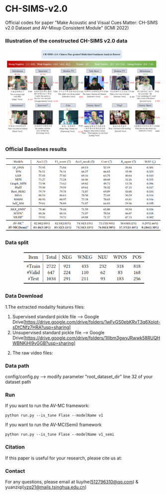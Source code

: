 # CH-SIMS-v2.0

Official codes for paper "Make Acoustic and Visual Cues Matter: CH-SIMS v2.0 Dataset and AV-Mixup Consistent Module" (ICMI 2022)

### Illustration of the constructed CH-SIMS v2.0 data
<p align="center">
  <img width="800" src="show/CH-SIMSv2.0.png">
</p>

### Official Baselines results
<p align="center">
  <img width="800" src="show/ModelResults.png">
</p>

### Data split
<p align="center">
  <img width="400" src="show/DataSplit.png">
</p>

### Data Download
1.The extracted modality features files:
  1) Supervised standard pickle file --> Google Drive[https://drive.google.com/drive/folders/1wFvGS0ebKRvT3q6Xolot-sDtCNfz7HRA?usp=sharing]
  2) Unsupervised standard pickle file --> Google Drive[https://drive.google.com/drive/folders/1llIbm3gwyJRwwk58RUQHWBNKjHI9vGGB?usp=sharing]

2. The raw video files:




### Data path

config/config.py --> modify parameter "root_dataset_dir" line 32 of your dataset path

### Run
If you want to run the AV-MC framework: 

```
python run.py --is_tune Flase --modelName v1
```

If you want to run the AV-MC(Semi) framework 

```
python run.py --is_tune Flase --modelName v1_semi
```
### Citation

If this paper is useful for your research, please cite us at: 

### Contact

For any questions, please email at liuyihe(512796310@qq.com) & yuanziqi(yzq21@mails.tsinghua.edu.cn)
